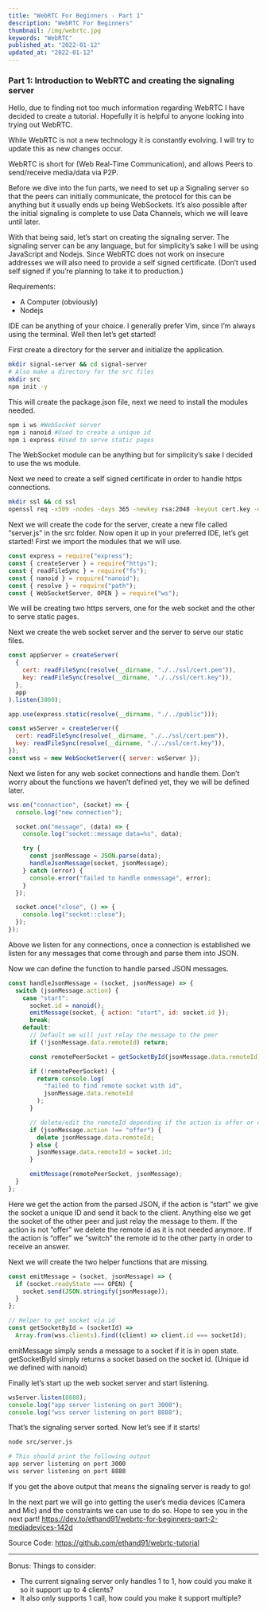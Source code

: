 ```yaml
---
title: "WebRTC For Beginners - Part 1"
description: "WebRTC For Beginners"
thumbnail: /img/webrtc.jpg
keywords: "WebRTC"
published_at: "2022-01-12"
updated_at: "2022-01-12"
---
```


### Part 1: Introduction to WebRTC and creating the signaling server

Hello, due to finding not too much information regarding WebRTC I have decided to create a tutorial. Hopefully it is helpful to anyone looking into trying out WebRTC.

While WebRTC is not a new technology it is constantly evolving. I will try to update this as new changes occur.

WebRTC is short for (Web Real-Time Communication), and allows Peers to send/receive media/data via P2P.

Before we dive into the fun parts, we need to set up a Signaling server so that the peers can initially communicate, the protocol for this can be anything but it usually ends up being WebSockets. It’s also possible after the initial signaling is complete to use Data Channels, which we will leave until later.

With that being said, let’s start on creating the signaling server.
The signaling server can be any language, but for simplicity’s sake I will be using JavaScript and Nodejs.
Since WebRTC does not work on insecure addresses we will also need to provide a self signed certificate. (Don’t used self signed if you’re planning to take it to production.)

Requirements:

- A Computer (obviously)
- Nodejs

IDE can be anything of your choice. I generally prefer Vim, since I’m always using the terminal.
Well then let’s get started!

First create a directory for the server and initialize the application.

```bash
mkdir signal-server && cd signal-server
# Also make a directory for the src files
mkdir src
npm init -y
```

This will create the package.json file, next we need to install the modules needed.

```bash
npm i ws #WebSocket server
npm i nanoid #Used to create a unique id
npm i express #Used to serve static pages
```

The WebSocket module can be anything but for simplicity’s sake I decided to use the ws module.

Next we need to create a self signed certificate in order to handle https connections.

```bash
mkdir ssl && cd ssl
openssl req -x509 -nodes -days 365 -newkey rsa:2048 -keyout cert.key -out cert.pem
```

Next we will create the code for the server, create a new file called “server.js” in the src folder.
Now open it up in your preferred IDE, let’s get started!
First we import the modules that we will use.

```javascript
const express = require("express");
const { createServer } = require("https");
const { readFileSync } = require("fs");
const { nanoid } = require("nanoid");
const { resolve } = require("path");
const { WebSocketServer, OPEN } = require("ws");
```

We will be creating two https servers, one for the web socket and the other to serve static pages.

Next we create the web socket server and the server to serve our static files.

```javascript
const appServer = createServer(
  {
    cert: readFileSync(resolve(__dirname, "./../ssl/cert.pem")),
    key: readFileSync(resolve(__dirname, "./../ssl/cert.key")),
  },
  app
).listen(3000);

app.use(express.static(resolve(__dirname, "./../public")));

const wsServer = createServer({
  cert: readFileSync(resolve(__dirname, "./../ssl/cert.pem")),
  key: readFileSync(resolve(__dirname, "./../ssl/cert.key")),
});
const wss = new WebSocketServer({ server: wsServer });
```

Next we listen for any web socket connections and handle them. Don’t worry about the functions we haven’t defined yet, they we will be defined later.

```javascript
wss.on("connection", (socket) => {
  console.log("new connection");

  socket.on("message", (data) => {
    console.log("socket::message data=%s", data);

    try {
      const jsonMessage = JSON.parse(data);
      handleJsonMessage(socket, jsonMessage);
    } catch (error) {
      console.error("failed to handle onmessage", error);
    }
  });

  socket.once("close", () => {
    console.log("socket::close");
  });
});
```

Above we listen for any connections, once a connection is established we listen for any messages that come through and parse them into JSON.

Now we can define the function to handle parsed JSON messages.

```javascript
const handleJsonMessage = (socket, jsonMessage) => {
  switch (jsonMessage.action) {
    case "start":
      socket.id = nanoid();
      emitMessage(socket, { action: "start", id: socket.id });
      break;
    default:
      // Default we will just relay the message to the peer
      if (!jsonMessage.data.remoteId) return;

      const remotePeerSocket = getSocketById(jsonMessage.data.remoteId);

      if (!remotePeerSocket) {
        return console.log(
          "failed to find remote socket with id",
          jsonMessage.data.remoteId
        );
      }

      // delete/edit the remoteId depending if the action is offer or not
      if (jsonMessage.action !== "offer") {
        delete jsonMessage.data.remoteId;
      } else {
        jsonMessage.data.remoteId = socket.id;
      }

      emitMessage(remotePeerSocket, jsonMessage);
  }
};
```

Here we get the action from the parsed JSON, if the action is “start” we give the socket a unique ID and send it back to the client.
Anything else we get the socket of the other peer and just relay the message to them.
If the action is not “offer” we delete the remote id as it is not needed anymore. If the action is “offer” we “switch” the remote id to the other party in order to receive an answer.

Next we will create the two helper functions that are missing.

```javascript
const emitMessage = (socket, jsonMessage) => {
  if (socket.readyState === OPEN) {
    socket.send(JSON.stringify(jsonMessage));
  }
};

// Helper to get socket via id
const getSocketById = (socketId) =>
  Array.from(wss.clients).find((client) => client.id === socketId);
```

emitMessage simply sends a message to a socket if it is in open state.
getSocketById simply returns a socket based on the socket id. (Unique id we defined with nanoid)

Finally let’s start up the web socket server and start listening.

```javascript
wsServer.listen(8888);
console.log("app server listening on port 3000");
console.log("wss server listening on port 8888");
```

That’s the signaling server sorted.
Now let’s see if it starts!

```bash
node src/server.js

# This should print the following output
app server listening on port 3000
wss server listening on port 8888
```

If you get the above output that means the signaling server is ready to go!

In the next part we will go into getting the user’s media devices (Camera and Mic) and the constraints we can use to do so.
Hope to see you in the next part!
https://dev.to/ethand91/webrtc-for-beginners-part-2-mediadevices-142d

Source Code: https://github.com/ethand91/webrtc-tutorial

---

Bonus: Things to consider:

- The current signaling server only handles 1 to 1, how could you make it so it support up to 4 clients?
- It also only supports 1 call, how could you make it support multiple?
